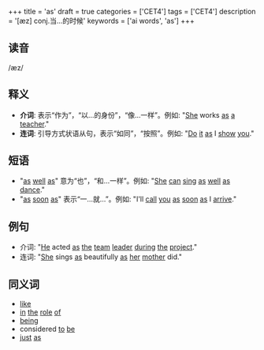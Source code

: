 +++
title = 'as'
draft = true
categories = ['CET4']
tags = ['CET4']
description = '[æz] conj.当…的时候'
keywords = ['ai words', 'as']
+++

## 读音
/æz/

## 释义
- **介词**: 表示“作为”，“以…的身份”，“像…一样”。例如: "[She](/zh/post/she/) works [as](/zh/post/as/) [a](/zh/post/a/) [teacher](/zh/post/teacher/)." 
- **连词**: 引导方式状语从句，表示“如同”，“按照”。例如: "[Do](/zh/post/do/) [it](/zh/post/it/) [as](/zh/post/as/) I [show](/zh/post/show/) [you](/zh/post/you/)."

## 短语
- "[as](/zh/post/as/) [well](/zh/post/well/) [as](/zh/post/as/)" 意为“也”，“和…一样”。例如: "[She](/zh/post/she/) [can](/zh/post/can/) [sing](/zh/post/sing/) [as](/zh/post/as/) [well](/zh/post/well/) [as](/zh/post/as/) [dance](/zh/post/dance/)."
- "[as](/zh/post/as/) [soon](/zh/post/soon/) [as](/zh/post/as/)" 表示“一…就…”。例如: "I'll [call](/zh/post/call/) [you](/zh/post/you/) [as](/zh/post/as/) [soon](/zh/post/soon/) [as](/zh/post/as/) I [arrive](/zh/post/arrive/)."

## 例句
- 介词: "[He](/zh/post/he/) acted [as](/zh/post/as/) [the](/zh/post/the/) [team](/zh/post/team/) [leader](/zh/post/leader/) [during](/zh/post/during/) [the](/zh/post/the/) [project](/zh/post/project/)."
- 连词: "[She](/zh/post/she/) sings [as](/zh/post/as/) beautifully [as](/zh/post/as/) [her](/zh/post/her/) [mother](/zh/post/mother/) did."

## 同义词
- [like](/zh/post/like/)
- [in](/zh/post/in/) [the](/zh/post/the/) [role](/zh/post/role/) [of](/zh/post/of/)
- [being](/zh/post/being/)
- considered [to](/zh/post/to/) [be](/zh/post/be/)
- [just](/zh/post/just/) [as](/zh/post/as/)
